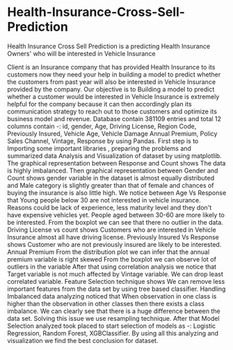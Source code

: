 # Health-Insurance-Cross-Sell-Prediction

Health Insurance Cross Sell Prediction is a predicting Health Insurance Owners' who will
be interested in Vehicle Insurance

Client is an Insurance company that has provided Health Insurance to its customers now
they need your help in building a model to predict whether the customers from past year
will also be interested in Vehicle Insurance provided by the company.
Our objective is to Building a model to predict whether a customer would be interested in
Vehicle Insurance is extremely helpful for the company because it can then accordingly
plan its communication strategy to reach out to those customers and optimize its
business model and revenue.
Database contain 381109 entries and total 12 columns contain -: id, gender, Age,
Driving License, Region Code, Previously Insured, Vehicle Age, Vehicle Damage
Annual Premium, Policy Sales Channel, Vintage, Response by using Pandas.
First step is to Importing some important libraries , preparing the problems and
summarized data
Analysis and Visualization of dataset by using matplotlib.
The graphical representation between Response and Count shows The data is highly
imbalanced.
Then graphical representation between Gender and Count shows gender variable in the
dataset is almost equally distributed and Male category is slightly greater than that of
female and chances of buying the insurance is also little high.
We notice between Age Vs Response that
Young people below 30 are not interested in vehicle insurance. Reasons could be lack of
experience, less maturity level and they don't have expensive vehicles yet.
People aged between 30-60 are more likely to be interested.
From the boxplot we can see that there no outlier in the data.
Driving License vs count shows Customers who are interested in Vehicle Insurance
almost all have driving license.
Previously Insured Vs Response shows Customer who are not previously insured are
likely to be interested.
Annual Premium From the distribution plot we can infer that the annual premium variable
is right skewed From the boxplot we can observe lot of outliers in the variable
After that using correlation analysis we notice that Target variable is not much affected
by Vintage variable. We can drop least correlated variable.
Feature Selection technique shows We can remove less important features from the data
set by using tree based classifier.
Handling Imbalanced data analyzing noticed that When observation in one class is
higher than the observation in other classes then there exists a class imbalance. We can
clearly see that there is a huge difference between the data set. Solving this issue we
use resampling technique.
After that Model Selection analyzed took placed to start selection of models as -: Logistic
Regression, Random Forest, XGBClassifier.
By using all this analyzing and visualization we find the best conclusion for dataset.

